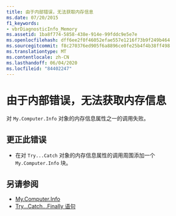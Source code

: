 ```yaml
---
title: 由于内部错误，无法获取内存信息
ms.date: 07/20/2015
f1_keywords:
- vbrDiagnosticInfo_Memory
ms.assetid: 1ba8f774-5858-438e-914e-99fddc9e5e7e
ms.openlocfilehash: dff6ee2f0f46052efae557e1216f73b9f249b464
ms.sourcegitcommit: f8c270376ed905f6a8896ce0fe25b4f4b38ff498
ms.translationtype: MT
ms.contentlocale: zh-CN
ms.lasthandoff: 06/04/2020
ms.locfileid: "84402247"
---
```

# <a name="could-not-obtain-memory-information-due-to-internal-error"></a>由于内部错误，无法获取内存信息
对 `My.Computer.Info` 对象的内存信息属性之一的调用失败。  
  
## <a name="to-correct-this-error"></a>更正此错误  
  
- 在对 `Try...Catch` 对象的内存信息属性的调用周围添加一个 `My.Computer.Info` 块。  
  
## <a name="see-also"></a>另请参阅

- [My.Computer.Info](xref:Microsoft.VisualBasic.Devices.ComputerInfo)
- [Try...Catch...Finally 语句](../language-reference/statements/try-catch-finally-statement.md)

